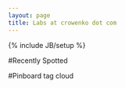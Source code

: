 ```yaml
---
layout: page
title: Labs at crowenko dot com
---
```

{% include JB/setup %}

#Recently Spotted

<script language="javascript" src="http://pinboard.in//widgets/v1/linkroll/?user=slavko&count=40"></script>

#Pinboard  tag cloud

<script language="javascript" src="http://pinboard.in/badge?user=slavko&num=100&color=040069998999-040069993000&size=12-30"></script>
